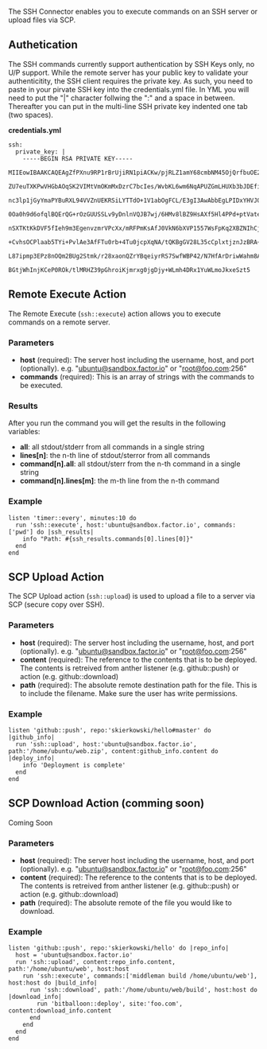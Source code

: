 The SSH Connector enables you to execute commands on an SSH server or upload files via SCP.

## Authetication
The SSH commands currently support authentication by SSH Keys only, no U/P support. While the remote server has your public key to validate your authenticitity, the SSH client requires the private key. As such, you need to paste in your pirvate SSH key into the credentials.yml file. In YML you will need to put the "|" character follwing the ":" and a space in between. Thereafter you can put in the multi-line SSH private key indented one tab (two spaces).

**credentials.yml**

    ssh:
      private_key: |
        -----BEGIN RSA PRIVATE KEY-----
        MIIEowIBAAKCAQEAgZfPXnu9RP1rBrUjiRN1piACKw/pjRLZ1amY68cmbNM45OjQrfbuOE2iAvvX
        ZU7euTXKPwVHGbAOqSK2VIMtVmOKmMxDzrC7bcIes/WvbKL6wm6NqAPUZGmLHUXb3bJDEfijL8fl
        nc3lp1jGyYmaPYBuRXL94VVZnUEKRSiLYTTdO+1V1abOgFCL/E3gI3AwAbbEgLPIDxYHVJ063JED
        0Oa0h9d6ofqlBQErQG+rOzGUUSSLv9yDnlnVQJB7wj/6HMv8lBZ9HsAXf5Hl4PPd+ptVateyf3cK
        nSXTKtKkDVF5fIeh9m3EgenvzmrVPcXx/mRFPmKsAfJ0VkN6bXVP1557WsFpKq2XBZNIhCjaGEko
        +CvhsOCPlaab5TYi+PvlAe3AfFTu0rb+4Tu0jcpXqNA/tQKBgGV28L35cCplxtjznJzBRA+XVXvA
        L87ipmp3EPz8nOQm2BUg2Stmk/r28xaonQZrYBqeiyrRS7SwfWBP42/N7HfArDriwWahm8A3dLVl
        BGtjWhInjKCeP0ROk/tlMRHZ39pGhroiKjmrxg0jgDjy+WLmh4DRx1YuWLmoJkxeSzt5

## Remote Execute Action
The Remote Execute (`ssh::execute`) action allows you to execute commands on a remote server.

### Parameters
- **host** (required): The server host including the username, host, and port (optionally). e.g. "ubuntu@sandbox.factor.io" or "root@foo.com:256"
- **commands** (required): This is an array of strings with the commands to be executed.

### Results
After you run the command you will get the results in the following variables:

- **all**: all stdout/stderr from all commands in a single string
- **lines[n]**: the n-th line of stdout/sterror from all commands
- **command[n].all**: all stdout/sterr from the n-th command in a single string
- **command[n].lines[m]**: the m-th line from the n-th command

### Example
    listen 'timer::every', minutes:10 do
      run 'ssh::execute', host:'ubuntu@sandbox.factor.io', commands:['pwd'] do |ssh_results|
        info "Path: #{ssh_results.commands[0].lines[0]}"
      end
    end


## SCP Upload Action
The SCP Upload action (`ssh::upload`) is used to upload a file to a server via SCP (secure copy over SSH).

### Parameters
- **host** (required): The server host including the username, host, and port (optionally). e.g. "ubuntu@sandbox.factor.io" or "root@foo.com:256"
- **content** (required): The reference to the contents that is to be deployed. The contents is retreived from anther listener (e.g. github::push) or action (e.g. github::download)
- **path** (required): The absolute remote destination path for the file. This is to include the filename. Make sure the user has write permissions.

### Example
    listen 'github::push', repo:'skierkowski/hello#master' do |github_info|
      run 'ssh::upload', host:'ubuntu@sandbox.factor.io', path:'/home/ubuntu/web.zip', content:github_info.content do |deploy_info|
        info 'Deployment is complete'
      end
    end

## SCP Download Action (comming soon)
Coming Soon

### Parameters
- **host** (required): The server host including the username, host, and port (optionally). e.g. "ubuntu@sandbox.factor.io" or "root@foo.com:256"
- **content** (required): The reference to the contents that is to be deployed. The contents is retreived from anther listener (e.g. github::push) or action (e.g. github::download)
- **path** (required): The absolute remote of the file you would like to download.

### Example
    listen 'github::push', repo:'skierkowski/hello' do |repo_info|
      host = 'ubuntu@sandbox.factor.io'
      run 'ssh::upload', content:repo_info.content, path:'/home/ubuntu/web', host:host
        run 'ssh::execute', commands:['middleman build /home/ubuntu/web'], host:host do |build_info|
          run 'ssh::download', path:'/home/ubuntu/web/build', host:host do |download_info|
            run 'bitballoon::deploy', site:'foo.com', content:download_info.content
          end
        end
      end
    end